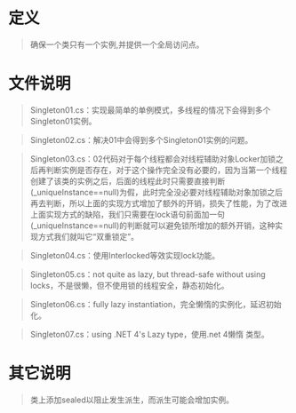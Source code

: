 # 定义

>确保一个类只有一个实例,并提供一个全局访问点。

# 文件说明

>Singleton01.cs：实现最简单的单例模式，多线程的情况下会得到多个Singleton01实例。

>Singleton02.cs：解决01中会得到多个Singleton01实例的问题。

>Singleton03.cs：02代码对于每个线程都会对线程辅助对象Locker加锁之后再判断实例是否存在，对于这个操作完全没有必要的，因为当第一个线程创建了该类的实例之后，后面的线程此时只需要直接判断(_uniqueInstance==null)为假，此时完全没必要对线程辅助对象加锁之后再去判断，所以上面的实现方式增加了额外的开销，损失了性能，为了改进上面实现方式的缺陷，我们只需要在lock语句前面加一句(_uniqueInstance==null)的判断就可以避免锁所增加的额外开销，这种实现方式我们就叫它“双重锁定”。

>Singleton04.cs：使用Interlocked等效实现lock功能。

>Singleton05.cs：not quite as lazy, but thread-safe without using locks，不是很懒，但不使用锁的线程安全，静态初始化。

>Singleton06.cs：fully lazy instantiation，完全懒惰的实例化，延迟初始化。

>Singleton07.cs：using .NET 4's Lazy<T> type，使用.net 4懒惰<T> 类型。

# 其它说明

>类上添加sealed以阻止发生派生，而派生可能会增加实例。
